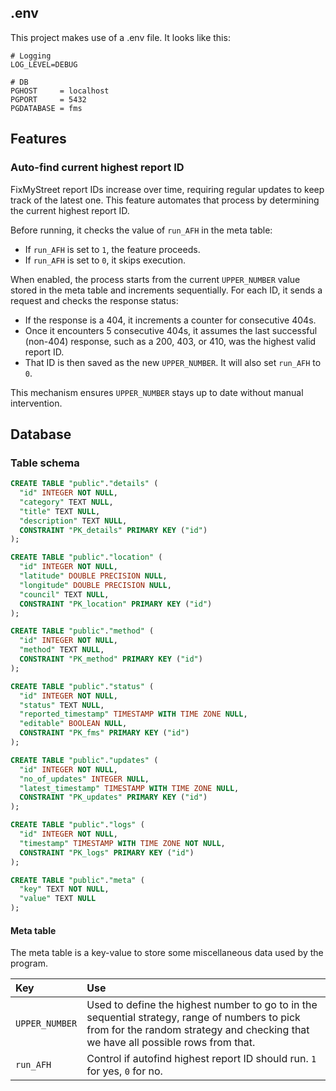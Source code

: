 


## .env

This project makes use of a .env file. It looks like this: 

```
# Logging
LOG_LEVEL=DEBUG

# DB
PGHOST     = localhost
PGPORT     = 5432
PGDATABASE = fms
```

## Features

### Auto-find current highest report ID

FixMyStreet report IDs increase over time, requiring regular updates to keep track of the latest one. This feature automates that process by determining the current highest report ID.

Before running, it checks the value of `run_AFH` in the meta table:

* If `run_AFH` is set to `1`, the feature proceeds.
* If `run_AFH` is set to `0`, it skips execution.

When enabled, the process starts from the current ``UPPER_NUMBER`` value stored in the meta table and increments sequentially. For each ID, it sends a request and checks the response status:

* If the response is a 404, it increments a counter for consecutive 404s.
* Once it encounters 5 consecutive 404s, it assumes the last successful (non-404) response, such as a 200, 403, or 410, was the highest valid report ID.
* That ID is then saved as the new `UPPER_NUMBER`. It will also set `run_AFH` to `0`.

This mechanism ensures ``UPPER_NUMBER`` stays up to date without manual intervention.

## Database

### Table schema

```sql
CREATE TABLE "public"."details" ( 
  "id" INTEGER NOT NULL,
  "category" TEXT NULL,
  "title" TEXT NULL,
  "description" TEXT NULL,
  CONSTRAINT "PK_details" PRIMARY KEY ("id")
);

CREATE TABLE "public"."location" ( 
  "id" INTEGER NOT NULL,
  "latitude" DOUBLE PRECISION NULL,
  "longitude" DOUBLE PRECISION NULL,
  "council" TEXT NULL,
  CONSTRAINT "PK_location" PRIMARY KEY ("id")
);

CREATE TABLE "public"."method" ( 
  "id" INTEGER NOT NULL,
  "method" TEXT NULL,
  CONSTRAINT "PK_method" PRIMARY KEY ("id")
);

CREATE TABLE "public"."status" ( 
  "id" INTEGER NOT NULL,
  "status" TEXT NULL,
  "reported_timestamp" TIMESTAMP WITH TIME ZONE NULL,
  "editable" BOOLEAN NULL,
  CONSTRAINT "PK_fms" PRIMARY KEY ("id")
);

CREATE TABLE "public"."updates" ( 
  "id" INTEGER NOT NULL,
  "no_of_updates" INTEGER NULL,
  "latest_timestamp" TIMESTAMP WITH TIME ZONE NULL,
  CONSTRAINT "PK_updates" PRIMARY KEY ("id")
);

CREATE TABLE "public"."logs" ( 
  "id" INTEGER NOT NULL,
  "timestamp" TIMESTAMP WITH TIME ZONE NOT NULL,
  CONSTRAINT "PK_logs" PRIMARY KEY ("id")
);

CREATE TABLE "public"."meta" ( 
  "key" TEXT NOT NULL,
  "value" TEXT NULL
);
```

#### Meta table

The meta table is a key-value to store some miscellaneous data used by the program.

Key|Use
:--|:--
``UPPER_NUMBER``|Used to define the highest number to go to in the sequential strategy, range of numbers to pick from for the random strategy and checking that we have all possible rows from that.
`run_AFH`|Control if autofind highest report ID should run. `1` for yes, `0` for no.

